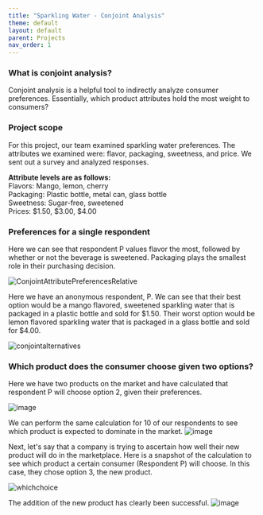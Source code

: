 ```yaml
---
title: "Sparkling Water - Conjoint Analysis"
theme: default
layout: default
parent: Projects
nav_order: 1
---
```


### What is conjoint analysis? 
Conjoint analysis is a helpful tool to indirectly analyze consumer preferences. Essentially, which product attributes hold the most weight to consumers? 

### Project scope
For this project, our team examined sparkling water preferences. The attributes we examined were: flavor, packaging, sweetness, and price. We sent out a survey and analyzed responses.

**Attribute levels are as follows:**<br>
Flavors: Mango, lemon, cherry<br>
Packaging: Plastic bottle, metal can, glass bottle<br>
Sweetness: Sugar-free, sweetened<br>
Prices: $1.50, $3.00, $4.00<br>

### Preferences for a single respondent

Here we can see that respondent P values flavor the most, followed by whether or not the beverage is sweetened. Packaging plays the smallest role in their purchasing decision. 

![ConjointAttributePreferencesRelative](https://user-images.githubusercontent.com/76073032/102930367-e33eeb00-4461-11eb-87db-81f8db6ea7a7.png)

Here we have an anonymous respondent, P. We can see that their best option would be a mango flavored, sweetened sparkling water that is packaged in a plastic bottle and sold for $1.50. Their worst option would be lemon flavored sparkling water that is packaged in a glass bottle and sold for $4.00. 

![conjointalternatives](https://user-images.githubusercontent.com/76073032/102926495-b76c3700-445a-11eb-9535-577c312e66ac.png)

### Which product does the consumer choose given two options?
Here we have two products on the market and have calculated that respondent P will choose option 2, given their preferences. 

![image](https://user-images.githubusercontent.com/76073032/102932215-775e8180-4465-11eb-9b20-1166ffd87080.png)

We can perform the same calculation for 10 of our respondents to see which product is expected to dominate in the market.
![image](https://user-images.githubusercontent.com/76073032/102933459-e4731680-4467-11eb-8eca-c428dca1766a.png)



Next, let's say that a company is trying to ascertain how well their new product will do in the marketplace. Here is a snapshot of the calculation to see which product a certain consumer (Respondent P) will choose. In this case, they chose option 3, the new product. 

![whichchoice](https://user-images.githubusercontent.com/76073032/102930787-bccd7f80-4462-11eb-89c3-8802347e7619.png)

The addition of the new product has clearly been successful.
![image](https://user-images.githubusercontent.com/76073032/102933532-02407b80-4468-11eb-86d3-e0b5193b1dea.png)
